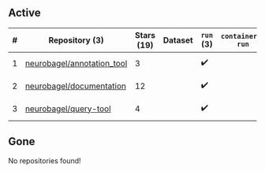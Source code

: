 ## Active
| # | Repository (3) | Stars (19) | Dataset | `run` (3) | `containers-run` | Last Modified |
| --- | --- | --- | --- | --- | --- | --- |
| 1 | [neurobagel/annotation_tool](https://github.com/neurobagel/annotation_tool) | 3 |  | :heavy_check_mark: |  | 2025-06-23 15:29:34+00:00 |
| 2 | [neurobagel/documentation](https://github.com/neurobagel/documentation) | 12 |  | :heavy_check_mark: |  | 2025-06-23 17:54:25+00:00 |
| 3 | [neurobagel/query-tool](https://github.com/neurobagel/query-tool) | 4 |  | :heavy_check_mark: |  | 2025-06-16 04:15:18+00:00 |

## Gone
No repositories found!
